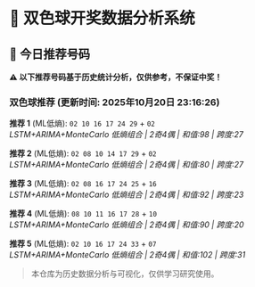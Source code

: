 # 🎯 双色球开奖数据分析系统

<!-- BEGIN:recommendations -->
## 🎯 今日推荐号码

**⚠️ 以下推荐号码基于历史统计分析，仅供参考，不保证中奖！**

### 双色球推荐 (更新时间: 2025年10月20日 23:16:26)

**推荐 1** (ML低熵): `02 10 16 17 24 29` + `02`  
*LSTM+ARIMA+MonteCarlo 低熵组合 | 2奇4偶 | 和值:98 | 跨度:27*

**推荐 2** (ML低熵): `02 08 10 14 17 29` + `02`  
*LSTM+ARIMA+MonteCarlo 低熵组合 | 2奇4偶 | 和值:80 | 跨度:27*

**推荐 3** (ML低熵): `02 08 16 17 24 25` + `16`  
*LSTM+ARIMA+MonteCarlo 低熵组合 | 2奇4偶 | 和值:92 | 跨度:23*

**推荐 4** (ML低熵): `08 10 11 16 17 28` + `10`  
*LSTM+ARIMA+MonteCarlo 低熵组合 | 2奇4偶 | 和值:90 | 跨度:20*

**推荐 5** (ML低熵): `02 10 16 17 24 33` + `07`  
*LSTM+ARIMA+MonteCarlo 低熵组合 | 2奇4偶 | 和值:102 | 跨度:31*

<!-- END:recommendations -->





































































> 本仓库为历史数据分析与可视化，仅供学习研究使用。
